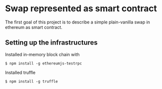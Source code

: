 # Swap represented as smart contract 
The first goal of this project is to describe a simple plain-vanilla swap in ethereum as smart contract.

## Setting up the infrastructures

Installed in-memory block chain with 

```shell
$ npm install -g ethereumjs-testrpc
```

Installed truffle 

```shell
$ npm install -g truffle
```
